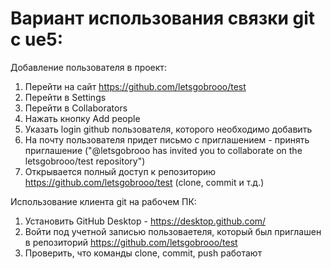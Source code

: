# Вариант использования связки git с ue5:

Добавление пользователя в проект:
1. Перейти на сайт https://github.com/letsgobrooo/test
2. Перейти в Settings
3. Перейти в Collaborators
4. Нажать кнопку Add people
5. Указать login github пользователя, которого необходимо добавить
6. На почту пользователя придет письмо с приглашением - принять приглашение ("@letsgobrooo has invited you to collaborate on the
letsgobrooo/test repository")
7. Открывается полный доступ к репозиторию https://github.com/letsgobrooo/test (clone, commit и т.д.)

Использование клиента git на рабочем ПК:
1. Установить GitHub Desktop - https://desktop.github.com/
2. Войти под учетной записью пользоваетеля, который был приглашен в репозиторий https://github.com/letsgobrooo/test
3. Проверить, что команды clone, commit, push работают
